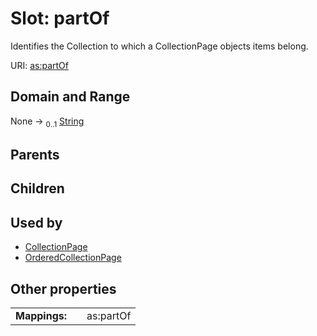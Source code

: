 
# Slot: partOf


Identifies the Collection to which a CollectionPage objects items belong.

URI: [as:partOf](http://www.w3.org/ns/activitystreams#partOf)


## Domain and Range

None &#8594;  <sub>0..1</sub> [String](types/String.md)

## Parents


## Children


## Used by

 * [CollectionPage](CollectionPage.md)
 * [OrderedCollectionPage](OrderedCollectionPage.md)

## Other properties

|  |  |  |
| --- | --- | --- |
| **Mappings:** | | as:partOf |

